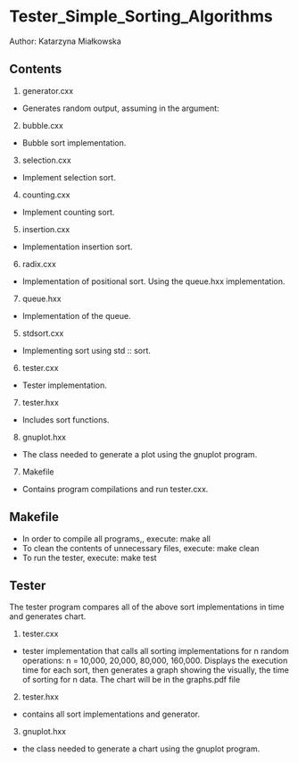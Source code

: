# Tester_Simple_Sorting_Algorithms

Author: Katarzyna Miałkowska

## Contents ##

1) generator.cxx
- Generates random output, assuming in the argument:
<data amount> <maximum range>

2) bubble.cxx
- Bubble sort implementation.

3) selection.cxx
- Implement selection sort.

4) counting.cxx
- Implement counting sort.

5) insertion.cxx
- Implementation insertion sort.

6) radix.cxx
- Implementation of positional sort. Using the queue.hxx implementation.

7) queue.hxx
- Implementation of the queue.

5) stdsort.cxx
- Implementing sort using std :: sort.

6) tester.cxx
- Tester implementation.

7) tester.hxx
- Includes sort functions.

8) gnuplot.hxx
- The class needed to generate a plot using the gnuplot program.

7) Makefile
- Contains program compilations and run tester.cxx.

## Makefile ##

- In order to compile all programs,, execute:
 make all
- To clean the contents of unnecessary files, execute:
make clean
- To run the tester, execute:
make test

## Tester ##

The tester program compares all of the above sort implementations in time and generates chart.

1) tester.cxx 
- tester implementation that calls all sorting implementations for n random operations:
n = 10,000, 20,000, 80,000, 160,000.
Displays the execution time for each sort, then generates a graph showing the
visually, the time of sorting for n data. The chart will be in the graphs.pdf file

2) tester.hxx 
- contains all sort implementations and generator.

3) gnuplot.hxx 
- the class needed to generate a chart using the gnuplot program.
